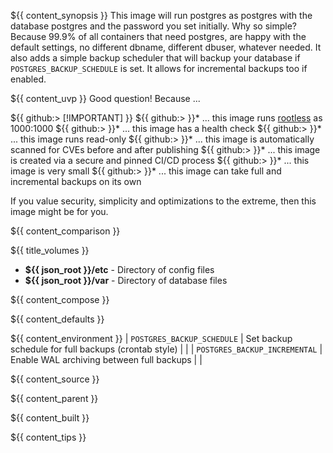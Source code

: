 ${{ content_synopsis }} This image will run postgres as postgres with the database postgres and the password you set initially. Why so simple? Because 99.9% of all containers that need postgres, are happy with the default settings, no different dbname, different dbuser, whatever needed. It also adds a simple backup scheduler that will backup your database if ``` POSTGRES_BACKUP_SCHEDULE``` is set. It allows for incremental backups too if enabled.

${{ content_uvp }} Good question! Because ...

${{ github:> [!IMPORTANT] }}
${{ github:> }}* ... this image runs [rootless](https://github.com/11notes/RTFM/blob/main/linux/container/image/rootless.md) as 1000:1000
${{ github:> }}* ... this image has a health check
${{ github:> }}* ... this image runs read-only
${{ github:> }}* ... this image is automatically scanned for CVEs before and after publishing
${{ github:> }}* ... this image is created via a secure and pinned CI/CD process
${{ github:> }}* ... this image is very small
${{ github:> }}* ... this image can take full and incremental backups on its own

If you value security, simplicity and optimizations to the extreme, then this image might be for you.

${{ content_comparison }}
 
${{ title_volumes }}
* **${{ json_root }}/etc** - Directory of config files
* **${{ json_root }}/var** - Directory of database files

${{ content_compose }}

${{ content_defaults }}

${{ content_environment }}
| `POSTGRES_BACKUP_SCHEDULE` | Set backup schedule for full backups (crontab style) | |
| `POSTGRES_BACKUP_INCREMENTAL` | Enable WAL archiving between full backups | |

${{ content_source }}

${{ content_parent }}

${{ content_built }}

${{ content_tips }}